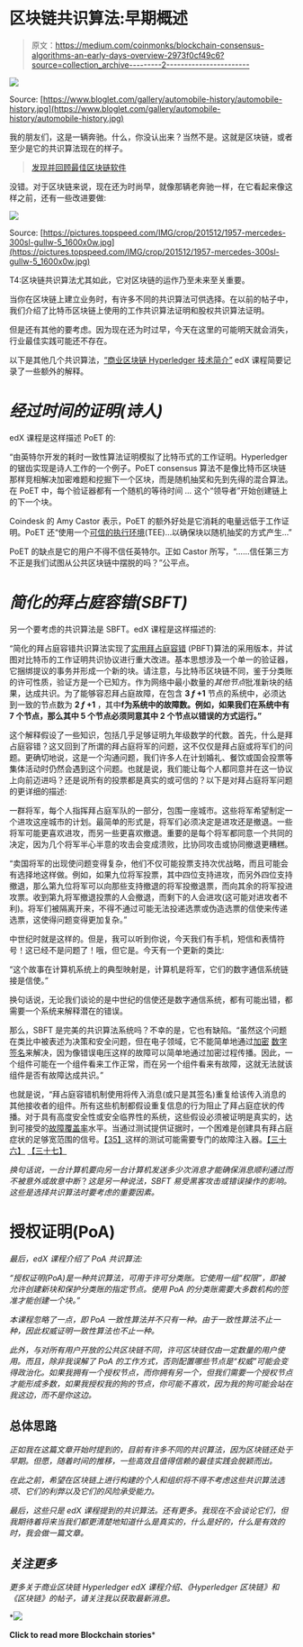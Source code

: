 # 区块链共识算法:早期概述

> 原文：<https://medium.com/coinmonks/blockchain-consensus-algorithms-an-early-days-overview-2973f0cf49c6?source=collection_archive---------2----------------------->

![](img/efdad844075fee233319ed01219dd7d0.png)

Source: [https://www.bloglet.com/gallery/automobile-history/automobile-history.jpg](https://www.bloglet.com/gallery/automobile-history/automobile-history.jpg)

我的朋友们，这是一辆奔驰。什么，你没认出来？当然不是。这就是区块链，或者至少是它的共识算法现在的样子。

> [发现并回顾最佳区块链软件](https://coincodecap.com)

没错。对于区块链来说，现在还为时尚早，就像那辆老奔驰一样，在它看起来像这样之前，还有一些改进要做:

![](img/5a687f0adc8c3cce7a7de36b4fb18b0a.png)

Source: [https://pictures.topspeed.com/IMG/crop/201512/1957-mercedes-300sl-gullw-5_1600x0w.jpg](https://pictures.topspeed.com/IMG/crop/201512/1957-mercedes-300sl-gullw-5_1600x0w.jpg)

T4:区块链共识算法尤其如此，它对区块链的运作乃至未来至关重要。

当你在区块链上建立业务时，有许多不同的共识算法可供选择。在以前的帖子中，我们介绍了比特币区块链上使用的工作共识算法证明和股权共识算法证明。

但是还有其他的要考虑。因为现在还为时过早，今天在这里的可能明天就会消失，行业最佳实践可能还不存在。

以下是其他几个共识算法，[“商业区块链 Hyperledger 技术简介”](https://www.edx.org/course/blockchain-business-introduction-linuxfoundationx-lfs171x) edX 课程简要记录了一些额外的解释。

# *经过时间的证明(诗人)*

edX 课程是这样描述 PoET 的:

“由英特尔开发的耗时一致性算法证明模拟了比特币式的工作证明。Hyperledger 的锯齿实现是诗人工作的一个例子。PoET consensus 算法不是像比特币区块链那样竞相解决加密难题和挖掘下一个区块，而是随机抽奖和先到先得的混合算法。在 PoET 中，每个验证器都有一个随机的等待时间 *…* 这个“领导者”开始创建链上的下一个块。

Coindesk 的 Amy Castor 表示，PoET 的额外好处是它消耗的电量远低于工作证明。PoET 还“使用一个[可信的执行环境](https://en.wikipedia.org/wiki/Trusted_execution_environment)(TEE)…以确保块以随机抽奖的方式产生…”

PoET 的缺点是它的用户不得不信任英特尔。正如 Castor 所写，“……信任第三方不正是我们试图从公共区块链中摆脱的吗？”公平点。

# *简化的拜占庭容错(SBFT)*

另一个要考虑的共识算法是 SBFT。edX 课程是这样描述的:

“简化的拜占庭容错共识算法实现了[实用拜占庭容错](https://blog.acolyer.org/2015/05/18/practical-byzantine-fault-tolerance/) (PBFT)算法的采用版本，并试图对比特币的工作证明共识协议进行重大改进。基本思想涉及一个单一的验证器，它捆绑提议的事务并形成一个新的块。请注意，与比特币区块链不同，鉴于分类账的许可性质，验证方是一个已知方。作为网络中最小数量的*其他节点*批准新块的结果，达成共识。为了能够容忍拜占庭故障，在包含 **3 *f* +1** 节点的系统中，必须达到一致的节点数为 **2 *f* +1** ，其中**f为系统中的故障数。例如，如果我们在系统中有 7 个节点，那么其中 5 个节点必须同意其中 2 个节点以错误的方式运行。”**

这个解释假设了一些知识，包括几乎足够证明九年级数学的代数。首先，什么是拜占庭容错？这又回到了所谓的拜占庭将军的问题，这不仅仅是拜占庭或将军们的问题。更确切地说，这是一个沟通问题，我们许多人在计划婚礼、餐饮或国会投票等集体活动时仍然会遇到这个问题。也就是说，我们能让每个人都同意并在这一协议上向前迈进吗？还是说所有的投票都是真实的或可信的？以下是对拜占庭将军问题的更详细的描述:

一群将军，每个人指挥拜占庭军队的一部分，包围一座城市。这些将军希望制定一个进攻这座城市的计划。最简单的形式是，将军们必须决定是进攻还是撤退。一些将军可能更喜欢进攻，而另一些更喜欢撤退。重要的是每个将军都同意一个共同的决定，因为几个将军半心半意的攻击会变成溃败，比协同攻击或协同撤退更糟糕。

“卖国将军的出现使问题变得复杂，他们不仅可能投票支持次优战略，而且可能会有选择地这样做。例如，如果九位将军投票，其中四位支持进攻，而另外四位支持撤退，那么第九位将军可以向那些支持撤退的将军投撤退票，而向其余的将军投进攻票。收到第九将军撤退投票的人会撤退，而剩下的人会进攻(这可能对进攻者不利)。将军们被隔离开来，不得不通过可能无法投递选票或伪造选票的信使来传递选票，这使得问题变得更加复杂。”

中世纪时就是这样的。但是，我可以听到你说，今天我们有手机，短信和表情符号！这已经不是问题了！哦，但它是。今天有一个更新的类比:

“这个故事在计算机系统上的典型映射是，计算机是将军，它们的数字通信系统链接是信使。”

换句话说，无论我们谈论的是中世纪的信使还是数字通信系统，都有可能出错，都需要一个系统来解释潜在的错误。

那么，SBFT 是完美的共识算法系统吗？不幸的是，它也有缺陷。“虽然这个问题在类比中被表述为决策和安全问题，但在电子领域，它不能简单地通过[加密](https://en.wikipedia.org/wiki/Cryptographic) [数字签名](https://en.wikipedia.org/wiki/Digital_signature)来解决，因为像错误电压这样的故障可以简单地通过加密过程传播。因此，一个组件可能在一个组件看来工作正常，而在另一个组件看来有故障，这就无法就该组件是否有故障达成共识。”

也就是说，“拜占庭容错机制使用将传入消息(或只是其签名)重复给该传入消息的其他接收者的组件。所有这些机制都假设重复信息的行为阻止了拜占庭症状的传播。对于具有高度安全性或安全临界性的系统，这些假设必须被证明是真实的，达到可接受的[故障覆盖率](https://en.wikipedia.org/wiki/Fault_coverage)水平。当通过测试提供证据时，一个困难是创建具有拜占庭症状的足够宽范围的信号。[【35】](https://en.wikipedia.org/wiki/Byzantine_fault_tolerance#cite_note-NanyaGoosen1989-35)这样的测试可能需要专门的故障注入器。[【三十六】](https://en.wikipedia.org/wiki/Byzantine_fault_tolerance#cite_note-MartinsGandhi2013-36) [【三十七】](https://en.wikipedia.org/wiki/Byzantine_fault_tolerance#cite_note-37)

*换句话说，一台计算机要向另一台计算机发送多少次消息才能确保消息顺利通过而不被意外或故意中断*？*这是另一种说法，SBFT 易受黑客攻击或错误操作的影响。这些是选择共识算法时要考虑的重要因素。*

# **授权证明(PoA)**

*最后，edX 课程介绍了 PoA 共识算法:*

*“授权证明(PoA)是一种共识算法，可用于许可分类账。它使用一组“权限”，即被允许创建新块和保护分类账的指定节点。使用 PoA 的分类账需要大多数机构的签准才能创建一个块。”*

*本课程忽略了一点，即 PoA 一致性算法并不只有一种。由于一致性算法不止一种，因此权威证明一致性算法也不止一种。*

*此外，与对所有用户开放的公共区块链不同，许可区块链仅由一定数量的用户使用。而且，除非我误解了 PoA 的工作方式，否则配置哪些节点是“权威”可能会变得政治化。如果我拥有一个授权节点，而你拥有另一个，但我们需要一个授权节点才能形成多数，如果我授权我的狗的节点，你可能不喜欢，因为我的狗可能会站在我这边，而不是你这边。*

## **总体思路**

*正如我在这篇文章开始时提到的，目前有许多不同的共识算法，因为区块链还处于早期。但愿，随着时间的推移，一些高效且值得信赖的最佳实践会脱颖而出。*

*在此之前，希望在区块链上进行构建的个人和组织将不得不考虑这些共识算法选项、它们的利弊以及它们的风险承受能力。*

*最后，这些只是 edX 课程提到的共识算法。还有更多。我现在不会谈论它们，但我期待着将来当我们都更清楚地知道什么是真实的，什么是好的，什么是有效的时，我会做一篇文章。*

## *关注更多*

*更多关于商业区块链 Hyperledger edX 课程介绍、《Hyperledger 区块链》和《区块链》的帖子，请关注我以获取最新消息。*

*[![](img/fa9d7d993cd4f355be2ad545a9afeda2.png)](https://medium.com/coinmonks/blockchain/home)

**Click to read more Blockchain stories***